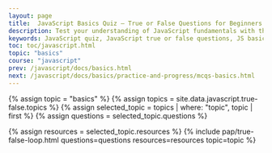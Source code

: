 ```yaml
---
layout: page
title:  JavaScript Basics Quiz – True or False Questions for Beginners
description: Test your understanding of JavaScript fundamentals with this beginner-friendly true or false quiz. Learn key concepts like variables, functions, DOM manipulation, and script placement in a fun and simple format.
keywords: JavaScript quiz, JavaScript true or false questions, JS basics quiz, beginner JavaScript test, JavaScript fundamentals, JavaScript MCQ, JavaScript for beginners, DOM quiz, JavaScript variables, JS functions
toc: toc/javascript.html
topic: "basics"
course: "javascript"
prev: /javascript/docs/basics.html
next: /javascript/docs/basics/practice-and-progress/mcqs-basics.html
---
```


{% assign topic = "basics" %}
{% assign topics = site.data.javascript.true-false.topics %}
{% assign selected_topic = topics | where: "topic", topic | first %}
{% assign questions = selected_topic.questions %}
<!-- {% assign examples = selected_topic.examples %} -->
{% assign resources = selected_topic.resources %}
{% include pap/true-false-loop.html questions=questions resources=resources topic=topic %}